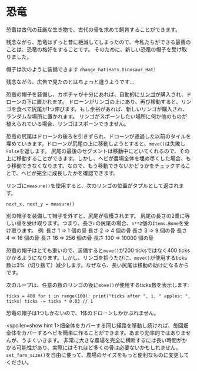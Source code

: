 # 恐竜
恐竜は古代の荘厳な生き物で、古代の骨を求めて飼育することができます。

残念ながら、恐竜はずっと昔に絶滅してしまったので、今私たちができる最善のことは、恐竜の格好をすることです。
そのために、新しい恐竜の帽子を受け取りました。

帽子は次のように装備できます
`change_hat(Hats.Dinosaur_Hat)`

残念ながら、広告で見たのとはちょっと違うようです...

恐竜の帽子を装備し、カボチャが十分にあれば、自動的に[リンゴ](objects/apple)が購入され、ドローンの下に置かれます。
ドローンがリンゴの上にあり、再び移動すると、リンゴを食べて尻尾が1つ伸びます。もし余裕があれば、新しいリンゴが購入され、ランダムな場所に置かれます。
リンゴがスポーンしたい場所に何か他のものが植えられている場合、リンゴはスポーンできません。

恐竜の尻尾はドローンの後ろを引きずられ、ドローンが通過した以前のタイルを埋めていきます。ドローンが尻尾の上に移動しようとすると、`move()`は失敗し`False`を返します。
尻尾の最後のセグメントは移動中にどいてくれるので、その上に移動することができます。しかし、ヘビが農場全体を埋め尽くした場合、もう移動できなくなります。なので、もう移動できないかどうかをチェックすることで、ヘビが完全に成長したかを確認できます。

リンゴに`measure()`を使用すると、次のリンゴの位置がタプルとして返されます。

`next_x, next_y = measure()`

別の帽子を装備して帽子を外すと、尻尾が収穫されます。
尻尾の長さの2乗に等しい骨を受け取ります。つまり、長さ`n`の尻尾の場合、`n**2`個の`Items.Bone`を受け取ります。
例:
長さ 1 => 1 個の骨
長さ 2 => 4 個の骨
長さ 3 => 9 個の骨
長さ 4 => 16 個の骨
長さ 16 => 256 個の骨
長さ 100 => 10000 個の骨

恐竜の帽子はとても重いので、装備すると`move()`が200 ticksではなく400 ticksかかるようになります。しかし、リンゴを拾うたびに、`move()`が使用するticks数は3%（切り捨て）減少します。なぜなら、長い尻尾は移動の助けになるからです。

次のループは、任意の数のリンゴの後に`move()`が使用するticks数を表示します:

`ticks = 400
for i in range(100):
    print("ticks after ", i, " apples: ", ticks)
    ticks -= ticks * 0.03 // 1`

恐竜の帽子は1つしかないので、1体のドローンしかかぶれません。

<spoiler=show hint 1>畑全体をカバーする同じ経路を移動し続ければ、毎回畑全体をカバーするヘビを簡単に作ることができます。あまり効率的ではありませんが、うまくいきます。
非常に大きな農場を完全に横断するには長い時間がかかる可能性があり、実際にはそれほど多くの骨は必要ないかもしれません。`set_farm_size()`を自由に使って、農場のサイズをもっと便利なものに変更してください。</spoiler>